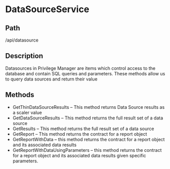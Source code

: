 [title]: # (Data Source Service)
[tags]: # (Console and Internal Services)
[priority]: # (100) 
# DataSourceService

## Path

/api/datasource

## Description

Datasources in Privilege Manager are items which control access to the database and contain SQL queries and parameters.  These methods allow us to query data sources and return their value

## Methods

* GetThinDataSourceResults – This method returns Data Source results as a scaler value
* GetDataSourceResults – This method returns the full result set of a data source
* GetResults – This method returns the full result set of a data source
* GetReport – This method returns the contract for a report object
* GetReportWithData – this method returns the contract for a report object and its associated data results
* GetReportWithDataUsingParameters – this method returns the contract for a report object and its associated data results given specific parameters.
